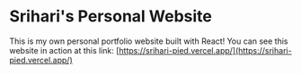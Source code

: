 # Srihari's Personal Website

This is my own personal portfolio website built with React! You can see this website in action at this link: [https://srihari-pied.vercel.app/](https://srihari-pied.vercel.app/)
